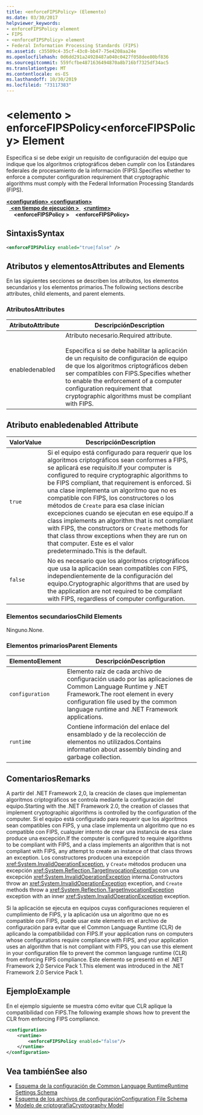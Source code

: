 ```yaml
---
title: <enforceFIPSPolicy> (Elemento)
ms.date: 03/30/2017
helpviewer_keywords:
- enforceFIPSPolicy element
- FIPS
- <enforceFIPSPolicy> element
- Federal Information Processing Standards (FIPS)
ms.assetid: c35509c4-35cf-43c0-bb47-75e4208aa24e
ms.openlocfilehash: 0d6dd291a24928487a040c0427f058dee80bf836
ms.sourcegitcommit: 559fcfbe4871636494870a8b716bf7325df34ac5
ms.translationtype: MT
ms.contentlocale: es-ES
ms.lasthandoff: 10/30/2019
ms.locfileid: "73117383"
---
```

# <a name="enforcefipspolicy-element"></a><span data-ttu-id="85db6-102">\<elemento > enforceFIPSPolicy</span><span class="sxs-lookup"><span data-stu-id="85db6-102">\<enforceFIPSPolicy> Element</span></span>
<span data-ttu-id="85db6-103">Especifica si se debe exigir un requisito de configuración del equipo que indique que los algoritmos criptográficos deben cumplir con los Estándares federales de procesamiento de la información (FIPS).</span><span class="sxs-lookup"><span data-stu-id="85db6-103">Specifies whether to enforce a computer configuration requirement that cryptographic algorithms must comply with the Federal Information Processing Standards (FIPS).</span></span>  
  
<span data-ttu-id="85db6-104">[ **\<configuration>** ](../configuration-element.md)</span><span class="sxs-lookup"><span data-stu-id="85db6-104">[**\<configuration>**](../configuration-element.md)</span></span>\
<span data-ttu-id="85db6-105">&nbsp;&nbsp;[ **\<en tiempo de ejecución >** ](runtime-element.md)</span><span class="sxs-lookup"><span data-stu-id="85db6-105">&nbsp;&nbsp;[**\<runtime>**](runtime-element.md)</span></span>\
<span data-ttu-id="85db6-106">&nbsp;&nbsp;&nbsp;&nbsp; **\<enforceFIPSPolicy >**</span><span class="sxs-lookup"><span data-stu-id="85db6-106">&nbsp;&nbsp;&nbsp;&nbsp;**\<enforceFIPSPolicy>**</span></span>  
  
## <a name="syntax"></a><span data-ttu-id="85db6-107">Sintaxis</span><span class="sxs-lookup"><span data-stu-id="85db6-107">Syntax</span></span>  
  
```xml  
<enforceFIPSPolicy enabled="true|false" />  
```  
  
## <a name="attributes-and-elements"></a><span data-ttu-id="85db6-108">Atributos y elementos</span><span class="sxs-lookup"><span data-stu-id="85db6-108">Attributes and Elements</span></span>  
 <span data-ttu-id="85db6-109">En las siguientes secciones se describen los atributos, los elementos secundarios y los elementos primarios.</span><span class="sxs-lookup"><span data-stu-id="85db6-109">The following sections describe attributes, child elements, and parent elements.</span></span>  
  
### <a name="attributes"></a><span data-ttu-id="85db6-110">Atributos</span><span class="sxs-lookup"><span data-stu-id="85db6-110">Attributes</span></span>  
  
|<span data-ttu-id="85db6-111">Atributo</span><span class="sxs-lookup"><span data-stu-id="85db6-111">Attribute</span></span>|<span data-ttu-id="85db6-112">Descripción</span><span class="sxs-lookup"><span data-stu-id="85db6-112">Description</span></span>|  
|---------------|-----------------|  
|<span data-ttu-id="85db6-113">enabled</span><span class="sxs-lookup"><span data-stu-id="85db6-113">enabled</span></span>|<span data-ttu-id="85db6-114">Atributo necesario.</span><span class="sxs-lookup"><span data-stu-id="85db6-114">Required attribute.</span></span><br /><br /> <span data-ttu-id="85db6-115">Especifica si se debe habilitar la aplicación de un requisito de configuración de equipo de que los algoritmos criptográficos deben ser compatibles con FIPS.</span><span class="sxs-lookup"><span data-stu-id="85db6-115">Specifies whether to enable the enforcement of a computer configuration requirement that cryptographic algorithms must be compliant with FIPS.</span></span>|  
  
## <a name="enabled-attribute"></a><span data-ttu-id="85db6-116">Atributo enabled</span><span class="sxs-lookup"><span data-stu-id="85db6-116">enabled Attribute</span></span>  
  
|<span data-ttu-id="85db6-117">Valor</span><span class="sxs-lookup"><span data-stu-id="85db6-117">Value</span></span>|<span data-ttu-id="85db6-118">Descripción</span><span class="sxs-lookup"><span data-stu-id="85db6-118">Description</span></span>|  
|-----------|-----------------|  
|`true`|<span data-ttu-id="85db6-119">Si el equipo está configurado para requerir que los algoritmos criptográficos sean conformes a FIPS, se aplicará ese requisito.</span><span class="sxs-lookup"><span data-stu-id="85db6-119">If your computer is configured to require cryptographic algorithms to be FIPS compliant, that requirement is enforced.</span></span> <span data-ttu-id="85db6-120">Si una clase implementa un algoritmo que no es compatible con FIPS, los constructores o los métodos de `Create` para esa clase inician excepciones cuando se ejecutan en ese equipo.</span><span class="sxs-lookup"><span data-stu-id="85db6-120">If a class implements an algorithm that is not compliant with FIPS, the constructors or `Create` methods for that class throw exceptions when they are run on that computer.</span></span> <span data-ttu-id="85db6-121">Este es el valor predeterminado.</span><span class="sxs-lookup"><span data-stu-id="85db6-121">This is the default.</span></span>|  
|`false`|<span data-ttu-id="85db6-122">No es necesario que los algoritmos criptográficos que usa la aplicación sean compatibles con FIPS, independientemente de la configuración del equipo.</span><span class="sxs-lookup"><span data-stu-id="85db6-122">Cryptographic algorithms that are used by the application are not required to be compliant with FIPS, regardless of computer configuration.</span></span>|  
  
### <a name="child-elements"></a><span data-ttu-id="85db6-123">Elementos secundarios</span><span class="sxs-lookup"><span data-stu-id="85db6-123">Child Elements</span></span>  
 <span data-ttu-id="85db6-124">Ninguno.</span><span class="sxs-lookup"><span data-stu-id="85db6-124">None.</span></span>  
  
### <a name="parent-elements"></a><span data-ttu-id="85db6-125">Elementos primarios</span><span class="sxs-lookup"><span data-stu-id="85db6-125">Parent Elements</span></span>  
  
|<span data-ttu-id="85db6-126">Elemento</span><span class="sxs-lookup"><span data-stu-id="85db6-126">Element</span></span>|<span data-ttu-id="85db6-127">Descripción</span><span class="sxs-lookup"><span data-stu-id="85db6-127">Description</span></span>|  
|-------------|-----------------|  
|`configuration`|<span data-ttu-id="85db6-128">Elemento raíz de cada archivo de configuración usado por las aplicaciones de Common Language Runtime y .NET Framework.</span><span class="sxs-lookup"><span data-stu-id="85db6-128">The root element in every configuration file used by the common language runtime and .NET Framework applications.</span></span>|  
|`runtime`|<span data-ttu-id="85db6-129">Contiene información del enlace del ensamblado y de la recolección de elementos no utilizados.</span><span class="sxs-lookup"><span data-stu-id="85db6-129">Contains information about assembly binding and garbage collection.</span></span>|  
  
## <a name="remarks"></a><span data-ttu-id="85db6-130">Comentarios</span><span class="sxs-lookup"><span data-stu-id="85db6-130">Remarks</span></span>  
 <span data-ttu-id="85db6-131">A partir del .NET Framework 2,0, la creación de clases que implementan algoritmos criptográficos se controla mediante la configuración del equipo.</span><span class="sxs-lookup"><span data-stu-id="85db6-131">Starting with the .NET Framework 2.0, the creation of classes that implement cryptographic algorithms is controlled by the configuration of the computer.</span></span> <span data-ttu-id="85db6-132">Si el equipo está configurado para requerir que los algoritmos sean compatibles con FIPS, y una clase implementa un algoritmo que no es compatible con FIPS, cualquier intento de crear una instancia de esa clase produce una excepción.</span><span class="sxs-lookup"><span data-stu-id="85db6-132">If the computer is configured to require algorithms to be compliant with FIPS, and a class implements an algorithm that is not compliant with FIPS, any attempt to create an instance of that class throws an exception.</span></span> <span data-ttu-id="85db6-133">Los constructores producen una excepción <xref:System.InvalidOperationException>, y `Create` métodos producen una excepción <xref:System.Reflection.TargetInvocationException> con una excepción <xref:System.InvalidOperationException> interna.</span><span class="sxs-lookup"><span data-stu-id="85db6-133">Constructors throw an <xref:System.InvalidOperationException> exception, and `Create` methods throw a <xref:System.Reflection.TargetInvocationException> exception with an inner <xref:System.InvalidOperationException> exception.</span></span>  
  
 <span data-ttu-id="85db6-134">Si la aplicación se ejecuta en equipos cuyas configuraciones requieren el cumplimiento de FIPS, y la aplicación usa un algoritmo que no es compatible con FIPS, puede usar este elemento en el archivo de configuración para evitar que el Common Language Runtime (CLR) de aplicando la compatibilidad con FIPS.</span><span class="sxs-lookup"><span data-stu-id="85db6-134">If your application runs on computers whose configurations require compliance with FIPS, and your application uses an algorithm that is not compliant with FIPS, you can use this element in your configuration file to prevent the common language runtime (CLR) from enforcing FIPS compliance.</span></span> <span data-ttu-id="85db6-135">Este elemento se presentó en el .NET Framework 2,0 Service Pack 1.</span><span class="sxs-lookup"><span data-stu-id="85db6-135">This element was introduced in the .NET Framework 2.0 Service Pack 1.</span></span>  
  
## <a name="example"></a><span data-ttu-id="85db6-136">Ejemplo</span><span class="sxs-lookup"><span data-stu-id="85db6-136">Example</span></span>  
 <span data-ttu-id="85db6-137">En el ejemplo siguiente se muestra cómo evitar que CLR aplique la compatibilidad con FIPS.</span><span class="sxs-lookup"><span data-stu-id="85db6-137">The following example shows how to prevent the CLR from enforcing FIPS compliance.</span></span>  
  
```xml  
<configuration>  
    <runtime>  
        <enforceFIPSPolicy enabled="false"/>  
    </runtime>  
</configuration>  
```  
  
## <a name="see-also"></a><span data-ttu-id="85db6-138">Vea también</span><span class="sxs-lookup"><span data-stu-id="85db6-138">See also</span></span>

- [<span data-ttu-id="85db6-139">Esquema de la configuración de Common Language Runtime</span><span class="sxs-lookup"><span data-stu-id="85db6-139">Runtime Settings Schema</span></span>](index.md)
- [<span data-ttu-id="85db6-140">Esquema de los archivos de configuración</span><span class="sxs-lookup"><span data-stu-id="85db6-140">Configuration File Schema</span></span>](../index.md)
- [<span data-ttu-id="85db6-141">Modelo de criptografía</span><span class="sxs-lookup"><span data-stu-id="85db6-141">Cryptography Model</span></span>](../../../../standard/security/cryptography-model.md)
